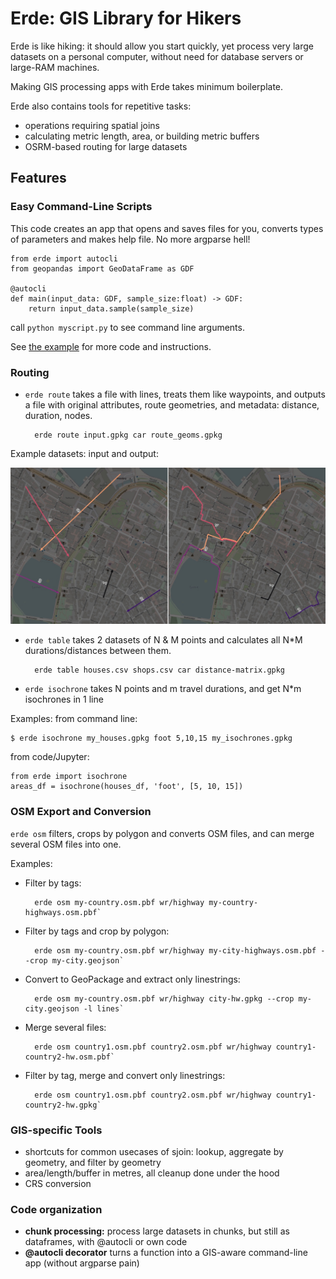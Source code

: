 # Erde: GIS Library for Hikers

Erde is like hiking: it should allow you start quickly, yet process very large datasets on a personal computer, without need for database servers or large-RAM machines.

Making GIS processing apps with Erde takes minimum boilerplate.

Erde also contains tools for repetitive tasks:

* operations requiring spatial joins
* calculating metric length, area, or building metric buffers
* OSRM-based routing for large datasets

## Features

### Easy Command-Line Scripts

This code creates an app that opens and saves files for you, converts types of parameters and makes help file. No more argparse hell!

	from erde import autocli
	from geopandas import GeoDataFrame as GDF

	@autocli
	def main(input_data: GDF, sample_size:float) -> GDF:
		return input_data.sample(sample_size)

call `python myscript.py` to see command line arguments.

See [the example](examples/2_minimal_cli_app/) for more code and instructions.

### Routing

* `erde route` takes a file with lines, treats them like waypoints, and outputs a file with original attributes, route geometries, and metadata: distance, duration, nodes.

		erde route input.gpkg car route_geoms.gpkg

Example datasets: input and output:

![datasets of routing directions and outputs](tests/route/reykjavik.jpg)

* `erde table` takes 2 datasets of N & M points and calculates all N\*M durations/distances between them.

		erde table houses.csv shops.csv car distance-matrix.gpkg

* `erde isochrone`  takes N points and m travel durations, and get N\*m isochrones in 1 line

Examples: from command line:

	$ erde isochrone my_houses.gpkg foot 5,10,15 my_isochrones.gpkg

from code/Jupyter:

	from erde import isochrone
	areas_df = isochrone(houses_df, 'foot', [5, 10, 15])

### OSM Export and Conversion

`erde osm` filters, crops by polygon and converts OSM files, and can merge several OSM files into one.

Examples:

* Filter by tags:

		erde osm my-country.osm.pbf wr/highway my-country-highways.osm.pbf`

* Filter by tags and crop by polygon:

		erde osm my-country.osm.pbf wr/highway my-city-highways.osm.pbf --crop my-city.geojson`

* Convert to GeoPackage and extract only linestrings:

		erde osm my-country.osm.pbf wr/highway city-hw.gpkg --crop my-city.geojson -l lines`

* Merge several files:

		erde osm country1.osm.pbf country2.osm.pbf wr/highway country1-country2-hw.osm.pbf`

* Filter by tag, merge and convert only linestrings:

		erde osm country1.osm.pbf country2.osm.pbf wr/highway country1-country2-hw.gpkg`

### GIS-specific Tools

* shortcuts for common usecases of sjoin: lookup, aggregate by geometry, and filter by geometry
* area/length/buffer in metres, all cleanup done under the hood
* CRS conversion

### Code organization

* **chunk processing:** process large datasets in chunks, but still as dataframes, with @autocli or own code
* **@autocli decorator** turns a function into a GIS-aware command-line app (without argparse pain)

